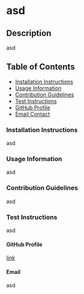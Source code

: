 # asd

## Description
asd

## Table of Contents
* [Installation Instructions](#Installation-Instructions)
* [Usage Information](#Usage-Information)
* [Contribution Guidelines](#Contribution-Guidelines)
* [Test Instructions](#Test-Instructions)
* [GitHub Profile](#GitHub-Profile)
* [Email Contact](#Email-Contact)

### Installation Instructions
asd

### Usage Information
asd

### Contribution Guidelines
asd

### Test Instructions
asd

#### GitHub Profile
[link](https://github.com/asd)

#### Email
asd
    
